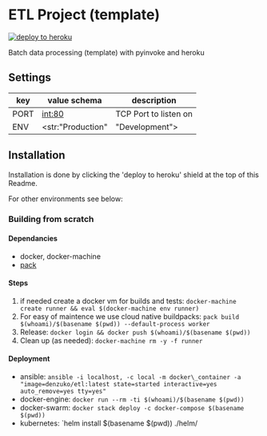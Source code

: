 # ETL Project (template)
[![deploy to heroku](https://img.shields.io/badge/Deploy%20to-heroku-7056bf.svg)](https://heroku.com/deploy)

Batch data processing (template) with pyinvoke and heroku

## Settings
key|value schema|description
-|-|-
PORT|<int:80>|TCP Port to listen on
ENV|<str:"Production"|"Development">|Flask environment

## Installation

Installation is done by clicking the 'deploy to heroku' shield at the top of
this Readme.

For other environments see below:

### Building from scratch

#### Dependancies

* docker, docker-machine
* [pack](https://buildpacks.io/docs/tools/pack)

#### Steps

1. if needed create a docker vm for builds and tests: `docker-machine create runner && eval $(docker-machine env runner)`
2. For easy of maintence we use cloud native buildpacks: `pack build $(whoami)/$(basename $(pwd)) --default-process worker`
3. Release: `docker login && docker push $(whoami)/$(basename $(pwd))`
4. Clean up (as needed): `docker-machine rm -y -f runner`

#### Deployment

* ansible: `ansible -i localhost, -c local -m docker\_container -a "image=denzuko/etl:latest state=started interactive=yes auto_remove=yes tty=yes"`
* docker-engine: `docker run --rm -ti $(whoami)/$(basename $(pwd))`
* docker-swarm: `docker stack deploy -c docker-compose $(basename $(pwd))`
* kubernetes: `helm install $(basename $(pwd)) ./helm/

